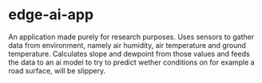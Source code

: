 # edge-ai-app
An application made purely for research purposes. Uses sensors to gather data from environment, namely air humidity, air temperature and ground temperature. Calculates slope and dewpoint from those values and feeds the data to an ai model to try to predict wether conditions on for example a road surface, will be slippery.
